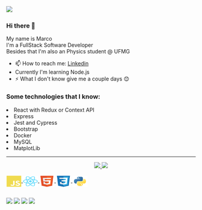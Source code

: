 <img  src="https://physicstoday.scitation.org/action/showOpenGraphArticleImage?doi=10.1063/1.1955479&id=images/medium/1.1955479.figures.f3.gif" />

### Hi there 👋 
My name is Marco <br>
I'm a FullStack Software Developer<br>
Besides that I'm also an Physics student @ UFMG

- 📫 How to reach me: <a href="https://www.linkedin.com/in/coutinhomarco/">Linkedin</a>
- Currently I'm learning Node.js
- ⚡ What I don't know give me a couple days 😊


<h3>Some technologies that I know:</h3>
<li>React with Redux or Context API</li>
<li>Express</li>
<li>Jest and Cypress</li>
<li>Bootstrap</li>
<li>Docker</li>
<li>MySQL</li>
<li>MatplotLib</li>

<hr>
<div align="center">
  <a href="https://github.com/coutinhomarco">
  <img height="160em" src="https://github-readme-stats.vercel.app/api?username=coutinhomarco&show_icons=true&theme=dark&include_all_commits=true&count_private=true"/>
  <img height="160em" src="https://github-readme-stats.vercel.app/api/top-langs/?username=coutinhomarco&layout=compact&langs_count=7&theme=dark"/>
</div>
<div style="display: inline_block"><br>
  <img align="center" alt="Marco-Js" height="30" width="40" src="https://raw.githubusercontent.com/devicons/devicon/master/icons/javascript/javascript-plain.svg">
  <img align="center" alt="Marco-React" height="30" width="40" src="https://raw.githubusercontent.com/devicons/devicon/master/icons/react/react-original.svg">
  <img align="center" alt="Marco-HTML" height="30" width="40" src="https://raw.githubusercontent.com/devicons/devicon/master/icons/html5/html5-original.svg">
  <img align="center" alt="Marco-CSS" height="30" width="40" src="https://raw.githubusercontent.com/devicons/devicon/master/icons/css3/css3-original.svg">
  <img align="center" alt="Marco-Python" height="30" width="40" src="https://raw.githubusercontent.com/devicons/devicon/master/icons/python/python-original.svg">
</div>
  
  ##
 
<div> 
  <a href="https://www.instagram.com/coutinhomarco_/" target="_blank"><img src="https://img.shields.io/badge/-Instagram-%23E4405F?style=for-the-badge&logo=instagram&logoColor=white" target="_blank"></a>
 	<a href="https://www.twitch.tv/marcoutinho_" target="_blank"><img src="https://img.shields.io/badge/Twitch-9146FF?style=for-the-badge&logo=twitch&logoColor=white" target="_blank"></a>
  <a href = "mailto:marquinco@outlook.com"><img src="https://img.shields.io/badge/Microsoft_Outlook-0078D4?style=for-the-badge&logo=microsoft-outlook&logoColor=white" target="_blank"></a>
  <a href="https://www.linkedin.com/in/coutinhomarco/" target="_blank"><img src="https://img.shields.io/badge/-LinkedIn-%230077B5?style=for-the-badge&logo=linkedin&logoColor=white" target="_blank"></a> 
</div>
